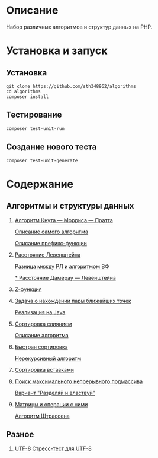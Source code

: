 # Описание

Набор различных алгоритмов и структур данных на PHP.

# Установка и запуск

## Установка

```
git clone https://github.com/sth348962/algorithms
cd algorithms
composer install
```

## Тестирование

```
composer test-unit-run
```

## Создание нового теста

```
composer test-unit-generate
```

# Содержание

## Алгоритмы и структуры данных

1. [Алгоритм Кнута — Морриса — Пратта](https://ru.wikipedia.org/wiki/Алгоритм_Кнута_—_Морриса_—_Пратта)
  
   [Описание самого алгоритма](https://www.youtube.com/watch?v=GTJr8OvyEVQ)
  
   [Описание префикс-функции](http://e-maxx.ru/algo/prefix_function)
  
2. [Расстояние Левенштейна](https://ru.wikipedia.org/wiki/Расстояние_Левенштейна)
   
   [Разница между РЛ и алгоритмом ВФ](https://stackoverflow.com/questions/35908166/whats-the-difference-between-levenshtein-distance-and-the-wagner-fischer-algori)
   
   [* Расстояние Дамерау — Левенштейна](https://ru.wikipedia.org/wiki/Расстояние_Дамерау_—_Левенштейна)
   
3. [Z-функция](https://ru.wikipedia.org/wiki/Z-функция)

4. [Задача о нахождении пары ближайших точек](https://en.wikipedia.org/wiki/Closest_pair_of_points_problem)

   [Реализация на Java](https://algs4.cs.princeton.edu/99hull/ClosestPair.java.html)

5. [Сортировка слиянием](https://ru.wikipedia.org/wiki/Сортировка_слиянием)

   [Описание алгоритма](http://www.compendium.su/informatics/algorithm/31.html)
   
6. [Быстрая сортировка](https://en.wikipedia.org/wiki/Quicksort)

   [Нерекурсивный алгоритм](http://alienryderflex.com/quicksort/)
   
7. [Сортировка вставками](https://ru.wikipedia.org/wiki/Сортировка_вставками)

8. [Поиск максимального непрерывного подмассива](https://en.wikipedia.org/wiki/Maximum_subarray_problem)

   [Вариант "Разделяй и властвуй"](https://ru.wikipedia.org/wiki/Алгоритмы:_построение_и_анализ)
   
9. [Матрицы и операции с ними](https://ru.wikipedia.org/wiki/Матрица_(математика))

   [Алгоритм Штрассена](https://en.wikipedia.org/wiki/Strassen_algorithm)
   
## Разное

1. [UTF-8](https://en.wikipedia.org/wiki/UTF-8)
   [Стресс-тест для UTF-8](https://www.cl.cam.ac.uk/~mgk25/ucs/examples/UTF-8-test.txt)
